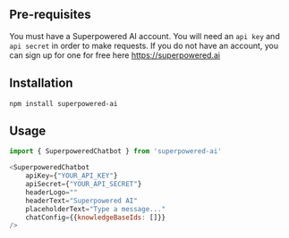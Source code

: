 ## Pre-requisites
You must have a Superpowered AI account. You will need an `api key` and `api secret` in order to make requests. If you do not have an account, you can sign up for one for free here https://superpowered.ai

## Installation
`npm install superpowered-ai`

## Usage
```javascript
import { SuperpoweredChatbot } from 'superpowered-ai'

<SuperpoweredChatbot
    apiKey={"YOUR_API_KEY"}
    apiSecret={"YOUR_API_SECRET"}
    headerLogo=""
    headerText="Superpowered AI"
    placeholderText="Type a message..."
    chatConfig={{knowledgeBaseIds: []}}
/>
```
